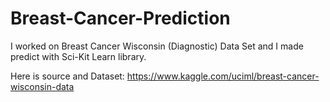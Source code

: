 # Breast-Cancer-Prediction
I worked on Breast Cancer Wisconsin (Diagnostic) Data Set and I made predict with Sci-Kit Learn library.

Here is source and Dataset: https://www.kaggle.com/uciml/breast-cancer-wisconsin-data
